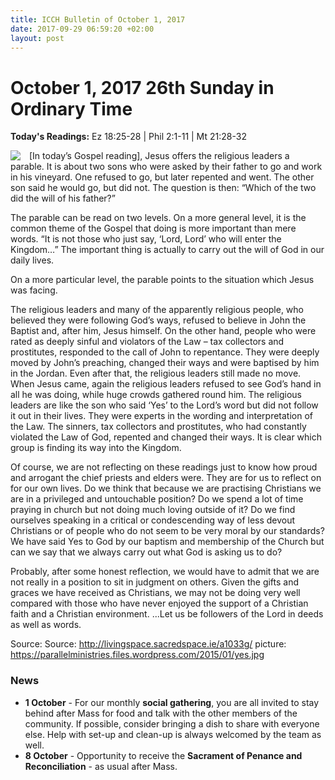 ```yaml
---
title: ICCH Bulletin of October 1, 2017
date: 2017-09-29 06:59:20 +02:00
layout: post
---
```


# October 1, 2017 26th Sunday in Ordinary Time
<span style="float: right"><em></em></span>
**Today's Readings:** Ez 18:25-28 | Phil 2:1-11 | Mt 21:28-32


<img style="float: left; margin-right: 1em;" src="https://parallelministries.files.wordpress.com/2015/01/yes.jpg">

[In today’s Gospel reading], Jesus offers the religious leaders a parable. It is about two sons who were asked by their father to go and work in his vineyard. One refused to go, but later repented and went. The other son said he would go, but did not. The question is then: “Which of the two did the will of his father?”

The parable can be read on two levels. On a more general level, it is the common theme of the Gospel that doing is more important than mere words. “It is not those who just say, ‘Lord, Lord’ who will enter the Kingdom…” The important thing is actually to carry out the will of God in our daily lives.

On a more particular level, the parable points to the situation which Jesus was facing.

The religious leaders and many of the apparently religious people, who believed they were following God’s ways, refused to believe in John the Baptist and, after him, Jesus himself. On the other hand, people who were rated as deeply sinful and violators of the Law – tax collectors and prostitutes, responded to the call of John to repentance. They were deeply moved by John’s preaching, changed their ways and were baptised by him in the Jordan. Even after that, the religious leaders still made no move. When Jesus came, again the religious leaders refused to see God’s hand in all he was doing, while huge crowds gathered round him.
The religious leaders are like the son who said ‘Yes’ to the Lord’s word but did not follow it out in their lives. They were experts in the wording and interpretation of the Law. The sinners, tax collectors and prostitutes, who had constantly violated the Law of God, repented and changed their ways. It is clear which group is finding its way into the Kingdom.

Of course, we are not reflecting on these readings just to know how proud and arrogant the chief priests and elders were. They are for us to reflect on for our own lives. Do we think that because we are practising Christians we are in a privileged and untouchable position? Do we spend a lot of time praying in church but not doing much loving outside of it? Do we find ourselves speaking in a critical or condescending way of less devout Christians or of people who do not seem to be very moral by our standards? We have said Yes to God by our baptism and membership of the Church but can we say that we always carry out what God is asking us to do?

Probably, after some honest reflection, we would have to admit that we are not really in a position to sit in judgment on others. Given the gifts and graces we have received as Christians, we may not be doing very well compared with those who have never enjoyed the support of a Christian faith and a Christian environment. ...Let us be followers of the Lord in deeds as well as words.

Source: Source: http://livingspace.sacredspace.ie/a1033g/
picture: https://parallelministries.files.wordpress.com/2015/01/yes.jpg

### News 

* **1 October** - For our monthly **social gathering**, you are all invited to stay behind after Mass for food and talk with the other members of the community. If possible, consider bringing a dish to share with everyone else. 
Help with set-up and clean-up is always welcomed by the team as well.
* **8 October** - Opportunity to receive the **Sacrament of Penance and Reconciliation** - as usual after Mass.
